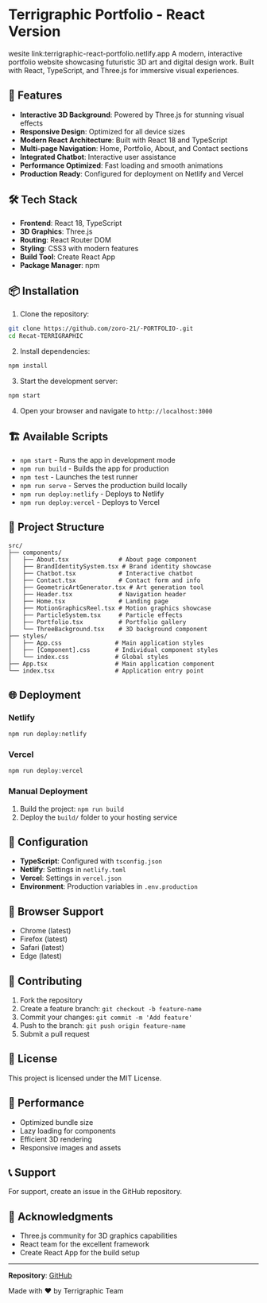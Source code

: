 # Terrigraphic Portfolio - React Version
wesite link:terrigraphic-react-portfolio.netlify.app
A modern, interactive portfolio website showcasing futuristic 3D art and digital design work. Built with React, TypeScript, and Three.js for immersive visual experiences.

## 🚀 Features

- **Interactive 3D Background**: Powered by Three.js for stunning visual effects
- **Responsive Design**: Optimized for all device sizes
- **Modern React Architecture**: Built with React 18 and TypeScript
- **Multi-page Navigation**: Home, Portfolio, About, and Contact sections
- **Integrated Chatbot**: Interactive user assistance
- **Performance Optimized**: Fast loading and smooth animations
- **Production Ready**: Configured for deployment on Netlify and Vercel

## 🛠️ Tech Stack

- **Frontend**: React 18, TypeScript
- **3D Graphics**: Three.js
- **Routing**: React Router DOM
- **Styling**: CSS3 with modern features
- **Build Tool**: Create React App
- **Package Manager**: npm

## 📦 Installation

1. Clone the repository:
```bash
git clone https://github.com/zoro-21/-PORTFOLIO-.git
cd Recat-TERRIGRAPHIC
```

2. Install dependencies:
```bash
npm install
```

3. Start the development server:
```bash
npm start
```

4. Open your browser and navigate to `http://localhost:3000`

## 🏗️ Available Scripts

- `npm start` - Runs the app in development mode
- `npm run build` - Builds the app for production
- `npm test` - Launches the test runner
- `npm run serve` - Serves the production build locally
- `npm run deploy:netlify` - Deploys to Netlify
- `npm run deploy:vercel` - Deploys to Vercel

## 📁 Project Structure

```
src/
├── components/
│   ├── About.tsx              # About page component
│   ├── BrandIdentitySystem.tsx # Brand identity showcase
│   ├── Chatbot.tsx            # Interactive chatbot
│   ├── Contact.tsx            # Contact form and info
│   ├── GeometricArtGenerator.tsx # Art generation tool
│   ├── Header.tsx             # Navigation header
│   ├── Home.tsx               # Landing page
│   ├── MotionGraphicsReel.tsx # Motion graphics showcase
│   ├── ParticleSystem.tsx     # Particle effects
│   ├── Portfolio.tsx          # Portfolio gallery
│   └── ThreeBackground.tsx    # 3D background component
├── styles/
│   ├── App.css               # Main application styles
│   ├── [Component].css       # Individual component styles
│   └── index.css             # Global styles
├── App.tsx                   # Main application component
└── index.tsx                 # Application entry point
```

## 🌐 Deployment

### Netlify
```bash
npm run deploy:netlify
```

### Vercel
```bash
npm run deploy:vercel
```

### Manual Deployment
1. Build the project: `npm run build`
2. Deploy the `build/` folder to your hosting service

## 🔧 Configuration

- **TypeScript**: Configured with `tsconfig.json`
- **Netlify**: Settings in `netlify.toml`
- **Vercel**: Settings in `vercel.json`
- **Environment**: Production variables in `.env.production`

## 📱 Browser Support

- Chrome (latest)
- Firefox (latest)
- Safari (latest)
- Edge (latest)

## 🤝 Contributing

1. Fork the repository
2. Create a feature branch: `git checkout -b feature-name`
3. Commit your changes: `git commit -m 'Add feature'`
4. Push to the branch: `git push origin feature-name`
5. Submit a pull request

## 📄 License

This project is licensed under the MIT License.

## 🎯 Performance

- Optimized bundle size
- Lazy loading for components
- Efficient 3D rendering
- Responsive images and assets

## 📞 Support

For support, create an issue in the GitHub repository.

## 🙏 Acknowledgments

- Three.js community for 3D graphics capabilities
- React team for the excellent framework
- Create React App for the build setup

---

**Repository**: [GitHub](https://github.com/zoro-21/-PORTFOLIO-)

Made with ❤️ by Terrigraphic Team
